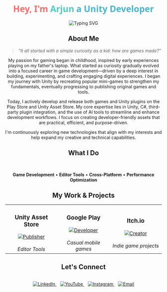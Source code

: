   
<div align="center">

<h1 style="border-bottom: none;"><span style="color: #FF6B6B; font-family: 'Segoe UI', Tahoma, Geneva, Verdana, sans-serif; font-weight: 700;">Hey, I'm</span> <span style="color: #4ECDC4; font-family: 'Segoe UI', Tahoma, Geneva, Verdana, sans-serif; font-weight: 700;">Arjun</span> <span style="color: #45B7D1; font-family: 'Segoe UI', Tahoma, Geneva, Verdana, sans-serif; font-weight: 700;">a Unity Developer</span></h1>

<img src="https://readme-typing-svg.demolab.com?font=Inter&weight=500&size=20&duration=3000&pause=1000&color=6366F1&center=true&vCenter=true&width=500&lines=Unity+Developer;Game+Creator;Tool+Builder;Always+Learning" alt="Typing SVG" />

</div>

<div align="center">

## About Me


<div align="center">

> *"It all started with a simple curiosity as a kid: how are games made?"*

</div>

My passion for gaming began in childhood, inspired by early experiences playing on my father's laptop. What started as curiosity gradually evolved into a focused career in game development—driven by a deep interest in building, experimenting, and crafting engaging digital experiences. I began my journey with Unity by recreating popular mini-games to strengthen my fundamentals, eventually progressing to publishing original games and tools.

Today, I actively develop and release both games and Unity plugins on the Play Store and Unity Asset Store. My core expertise lies in Unity, C#, third-party plugin integration, and the use of AI tools to streamline and enhance development workflows. I focus on creating developer-friendly assets that are practical, efficient, and purpose-driven.

I'm continuously exploring new technologies that align with my interests and help expand my creative and technical capabilities.

<div align="center">

## What I Do

<br>

**Game Development** • **Editor Tools** • **Cross-Platform** • **Performance Optimization**

</div>


<div align="center">

## My Work & Projects

<table>
<tr>
<td align="center" width="33%">
<div align="center">
<h3>Unity Asset Store</h3>
<a href="https://assetstore.unity.com/publishers/113578?preview=1">
<img src="https://img.shields.io/badge/PUBLISHER-4285F4?style=for-the-badge&logoColor=white" alt="Publisher"/>
</a>
<br><br>
<em>Editor Tools</em>
</div>
</td>
<td align="center" width="33%">
<div align="center">
<h3>Google Play</h3>
<a href="https://play.google.com/store/apps/dev?id=6062189599073712115">
<img src="https://img.shields.io/badge/DEVELOPER-34A853?style=for-the-badge&logoColor=white" alt="Developer"/>
</a>
<br><br>
<em>Casual mobile games</em>
</div>
</td>
<td align="center" width="33%">
<div align="center">
<h3>Itch.io</h3>
<a href="https://frosbyte.itch.io/">
<img src="https://img.shields.io/badge/CREATOR-FA5C5C?style=for-the-badge&logoColor=white" alt="Creator"/>
</a>
<br><br>
<em>Indie game projects</em>
</div>
</td>
</tr>
</table>

</div>

<div align="center">

## Let's Connect

<br>

<a href="https://www.linkedin.com/in/arjun-m-226b9624b/">
<img src="https://img.shields.io/badge/-LinkedIn-0077B5?style=flat-square&logo=linkedin&logoColor=white" alt="LinkedIn"/>
</a>
&nbsp;&nbsp;
<a href="https://www.youtube.com/@frosbyte8575/featured">
<img src="https://img.shields.io/badge/-YouTube-FF0000?style=flat-square&logo=youtube&logoColor=white" alt="YouTube"/>
</a>
&nbsp;&nbsp;
<a href="https://www.instagram.com/frosbyte_studio?utm_source=qr&igsh=a2w0dXN6bngybGNu">
<img src="https://img.shields.io/badge/-Instagram-E4405F?style=flat-square&logo=instagram&logoColor=white" alt="Instagram"/>
</a>
&nbsp;&nbsp;
<a href="mailto:contact@frosbyte.com">
<img src="https://img.shields.io/badge/-Email-D14836?style=flat-square&logo=gmail&logoColor=white" alt="Email"/>
</a>

</div>

 